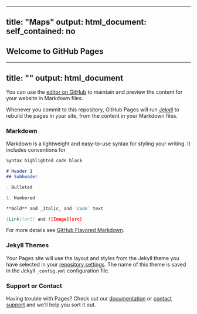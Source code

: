 
---
title: "Maps"
output: 
  html_document:
    self_contained: no
---

<script type="application/json" data-for="htmlwidget-44fb1c21846f3ba35883">{"x":{"options":{"crs":{"crsClass":"L.CRS.EPSG3857","code":null,"proj4def":null,"projectedBounds":null,"options":{}}},"calls":[{"method":"addMarkers","args":[[33.8412063461961,33.8491603119532,33.8251193533186,33.8796300183283,33.8764804399107,33.8632095762994,33.831859309366,33.8902620560257,33.8327554072253,33.8454459574306,33.8812446579337,33.8365662323311,33.8176771210274,33.8694994979771,33.815632526367,33.8039576193085,33.8750195269007,33.8276473305887,33.8457536592847,33.872952943272],[-84.0579875357682,-84.0707082038978,-84.0491327333962,-84.0601265374804,-84.0718556841603,-84.0418559243902,-84.0880496840691,-84.0897666330216,-84.083024489833,-84.0742135011125,-84.0241932681762,-84.0802143139997,-84.0006883731112,-84.0869136994472,-84.0657396245981,-84.0248338705162,-84.0308545496548,-84.0415663631866,-84.0764172633644,-84.0064454562962],null,null,null,{"clickable":true,"draggable":false,"keyboard":true,"title":"","alt":"","zIndexOffset":0,"opacity":1,"riseOnHover":false,"riseOffset":250},null,null,null,null,null,null,null]},{"method":"addTiles","args":["//{s}.tile.openstreetmap.org/{z}/{x}/{y}.png",null,null,{"minZoom":0,"maxZoom":18,"maxNativeZoom":null,"tileSize":256,"subdomains":"abc","errorTileUrl":"","tms":false,"continuousWorld":false,"noWrap":false,"zoomOffset":0,"zoomReverse":false,"opacity":1,"zIndex":null,"unloadInvisibleTiles":null,"updateWhenIdle":null,"detectRetina":false,"reuseTiles":false,"attribution":"© OpenStreetMap\u003c/a> contributors, CC-BY-SA\u003c/a>"}]}],"limits":{"lat":[33.8039576193085,33.8902620560257],"lng":[-84.0897666330216,-84.0006883731112]}},"evals":[],"jsHooks":[]}</script>


## Welcome to GitHub Pages

---
title: ""
output: html_document
---

You can use the [editor on GitHub](https://github.com/StevenRussell/TB-Dekalb/edit/master/README.md) to maintain and preview the content for your website in Markdown files.

Whenever you commit to this repository, GitHub Pages will run [Jekyll](https://jekyllrb.com/) to rebuild the pages in your site, from the content in your Markdown files.

### Markdown

Markdown is a lightweight and easy-to-use syntax for styling your writing. It includes conventions for

```markdown
Syntax highlighted code block

# Header 1
## Subheader

- Bulleted

1. Numbered

**Bold** and _Italic_ and `Code` text

[Link](url) and ![Image](src)
```

For more details see [GitHub Flavored Markdown](https://guides.github.com/features/mastering-markdown/).

### Jekyll Themes

Your Pages site will use the layout and styles from the Jekyll theme you have selected in your [repository settings](https://github.com/StevenRussell/TB-Dekalb/settings). The name of this theme is saved in the Jekyll `_config.yml` configuration file.

### Support or Contact

Having trouble with Pages? Check out our [documentation](https://help.github.com/categories/github-pages-basics/) or [contact support](https://github.com/contact) and we’ll help you sort it out.
